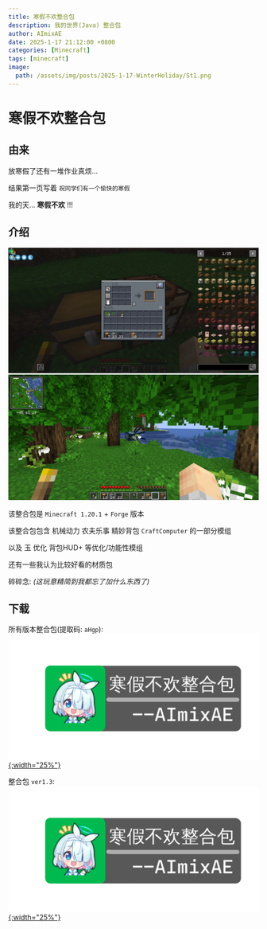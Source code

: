 ```yaml
---
title: 寒假不欢整合包
description: 我的世界(Java) 整合包
author: AImixAE
date: 2025-1-17 21:12:00 +0800
categories: [Minecraft]
tags: [minecraft]
image:
  path: /assets/img/posts/2025-1-17-WinterHoliday/St1.png
---
```


# 寒假不欢整合包

## 由来

放寒假了还有一堆作业真烦...

结果第一页写着 `祝同学们有一个愉快的寒假`

我的天... **寒假不欢** !!!

## 介绍

![St2](/assets/img/posts/2025-1-17-WinterHoliday/St2.png)
![St3](/assets/img/posts/2025-1-17-WinterHoliday/St3.png)

该整合包是 `Minecraft 1.20.1` + `Forge` 版本

该整合包包含 机械动力 农夫乐事 精妙背包 `CraftComputer` 的一部分模组

以及 玉 优化 背包HUD+ 等优化/功能性模组

还有一些我认为比较好看的材质包

碎碎念: *(这玩意精简到我都忘了加什么东西了)*

## 下载

所有版本整合包(提取码: `aHgp`):
[![Arona](/assets/img/posts/2025-1-17-WinterHoliday/icon.png){:width="25%"}](https://www.123684.com/s/OHeyVv-zX4QH)

整合包 `ver1.3`:
[![Arona](/assets/img/posts/2025-1-17-WinterHoliday/icon.png){:width="25%"}](https://www.123684.com/s/OHeyVv-tX4QH)
